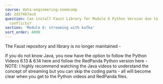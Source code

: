 ```yaml
---
course: data-engineering-zoomcamp
id: 2d274b7acd
question: Can install Faust Library for Module 6 Python Version due to dependency
  conflicts?
section: 'Module 6: streaming with kafka'
sort_order: 4090
---
```


The Faust repository and library is no longer maintained -

If you do not know Java, you now have the option to follow the Python Videos 6.13 & 6.14 here   and follow the RedPanda Python version here  - NOTE: I highly recommend watching the Java videos to understand the concept of streaming but you can skip the coding parts - all will become clear when you get to the Python videos and RedPanda files.

